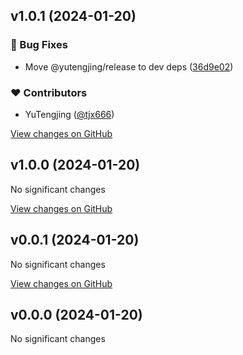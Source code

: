 ## v1.0.1 (2024-01-20)

### 🐞 Bug Fixes

- Move @yutengjing/release to dev deps ([36d9e02](https://github.com/tjx666/foo/commit/36d9e02))

### ❤️ Contributors

- YuTengjing ([@tjx666](http://github.com/tjx666))

[View changes on GitHub](https://github.com/tjx666/foo/compare/v1.0.0...v1.0.1 (2024-01-20))

## v1.0.0 (2024-01-20)

No significant changes

[View changes on GitHub](https://github.com/tjx666/foo/compare/v0.0.1...v1.0.0 (2024-01-20))

## v0.0.1 (2024-01-20)

No significant changes

[View changes on GitHub](https://github.com/tjx666/foo/compare/v0.0.0...v0.0.1 (2024-01-20))

## v0.0.0 (2024-01-20)

No significant changes
